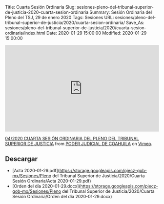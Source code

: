 Title: Cuarta Sesión Ordinaria
Slug: sesiones-pleno-del-tribunal-superior-de-justicia-2020-cuarta-sesion-ordinaria
Summary: Sesión Ordinaria del Pleno del TSJ, 29 de enero 2020
Tags: Sesiones
URL: sesiones/pleno-del-tribunal-superior-de-justicia/2020/cuarta-sesion-ordinaria/
Save_As: sesiones/pleno-del-tribunal-superior-de-justicia/2020/cuarta-sesion-ordinaria/index.html
Date: 2020-01-29 15:00:00
Modified: 2020-01-29 15:00:00


<div style="padding:56.25% 0 0 0;position:relative;"><iframe src="https://player.vimeo.com/video/388028087" style="position:absolute;top:0;left:0;width:100%;height:100%;" frameborder="0" allow="autoplay; fullscreen" allowfullscreen></iframe></div><script src="https://player.vimeo.com/api/player.js"></script>
<p><a href="https://vimeo.com/388028087">04/2020 CUARTA SESI&Oacute;N ORDINARIA DEL PLENO DEL TRIBUNAL SUPERIOR DE JUSTICIA</a> from <a href="https://vimeo.com/user103229504">PODER JUDICIAL DE COAHUILA</a> on <a href="https://vimeo.com">Vimeo</a>.</p>



## Descargar


* [Acta 2020-01-29.pdf](https://storage.googleapis.com/pjecz-gob-mx/Sesiones/Pleno del Tribunal Superior de Justicia/2020/Cuarta Sesión Ordinaria/Acta 2020-01-29.pdf)
* [Orden del día 2020-01-29.docx](https://storage.googleapis.com/pjecz-gob-mx/Sesiones/Pleno del Tribunal Superior de Justicia/2020/Cuarta Sesión Ordinaria/Orden del día 2020-01-29.docx)


